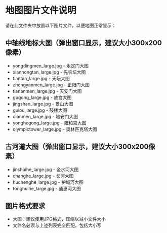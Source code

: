# 地图图片文件说明

请在此文件夹中放置以下图片文件，以便地图正常显示：

## 中轴线地标大图（弹出窗口显示，建议大小300x200像素）
- yongdingmen_large.jpg - 永定门大图
- xiannongtan_large.jpg - 先农坛大图
- tiantan_large.jpg - 天坛大图
- zhengyanmen_large.jpg - 正阳门大图
- tiananmen_large.jpg - 天安门大图
- gugong_large.jpg - 故宫大图
- jingshan_large.jpg - 景山大图
- gulou_large.jpg - 鼓楼大图
- dianmen_large.jpg - 地安门大图
- yonghegong_large.jpg - 雍和宫大图
- olympictower_large.jpg - 奥林匹克塔大图

## 古河道大图（弹出窗口显示，建议大小300x200像素）
- jinshuihe_large.jpg - 金水河大图
- changhe_large.jpg - 长河大图
- huchenghe_large.jpg - 护城河大图
- tonghuihe_large.jpg - 通惠河大图

## 图片格式要求
- 大图：建议使用JPG格式，压缩以减小文件大小
- 文件名必须与上述列表完全匹配，包括大小写 